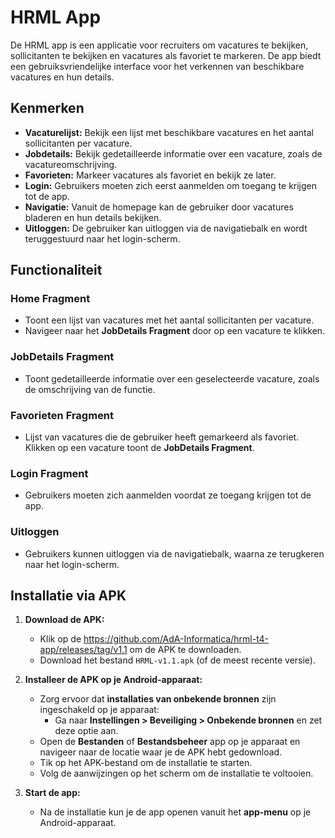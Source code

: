 # HRML App

De HRML app is een applicatie voor recruiters om vacatures te bekijken, sollicitanten te bekijken en vacatures als favoriet te markeren. De app biedt een gebruiksvriendelijke interface voor het verkennen van beschikbare vacatures en hun details.

## Kenmerken
- **Vacaturelijst:** Bekijk een lijst met beschikbare vacatures en het aantal sollicitanten per vacature.
- **Jobdetails:** Bekijk gedetailleerde informatie over een vacature, zoals de vacatureomschrijving.
- **Favorieten:** Markeer vacatures als favoriet en bekijk ze later.
- **Login:** Gebruikers moeten zich eerst aanmelden om toegang te krijgen tot de app.
- **Navigatie:** Vanuit de homepage kan de gebruiker door vacatures bladeren en hun details bekijken.
- **Uitloggen:** De gebruiker kan uitloggen via de navigatiebalk en wordt teruggestuurd naar het login-scherm.

## Functionaliteit

### Home Fragment
- Toont een lijst van vacatures met het aantal sollicitanten per vacature.
- Navigeer naar het **JobDetails Fragment** door op een vacature te klikken.

### JobDetails Fragment
- Toont gedetailleerde informatie over een geselecteerde vacature, zoals de omschrijving van de functie.

### Favorieten Fragment
- Lijst van vacatures die de gebruiker heeft gemarkeerd als favoriet. Klikken op een vacature toont de **JobDetails Fragment**.

### Login Fragment
- Gebruikers moeten zich aanmelden voordat ze toegang krijgen tot de app.

### Uitloggen
- Gebruikers kunnen uitloggen via de navigatiebalk, waarna ze terugkeren naar het login-scherm.

## Installatie via APK

1. **Download de APK:**
   - Klik op de https://github.com/AdA-Informatica/hrml-t4-app/releases/tag/v1.1 om de APK te downloaden.
   - Download het bestand `HRML-v1.1.apk` (of de meest recente versie).

2. **Installeer de APK op je Android-apparaat:**
   - Zorg ervoor dat **installaties van onbekende bronnen** zijn ingeschakeld op je apparaat:
     - Ga naar **Instellingen > Beveiliging > Onbekende bronnen** en zet deze optie aan.
   - Open de **Bestanden** of **Bestandsbeheer** app op je apparaat en navigeer naar de locatie waar je de APK hebt gedownload.
   - Tik op het APK-bestand om de installatie te starten.
   - Volg de aanwijzingen op het scherm om de installatie te voltooien.

3. **Start de app:**
   - Na de installatie kun je de app openen vanuit het **app-menu** op je Android-apparaat.

